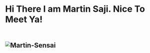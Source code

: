 <h1>Hi There I am Martin Saji. Nice To Meet Ya!<h2/>
<br>
<img scr="https://tenor.com/view/ichigo-kurosaki-final-getsuga-tenshou-gif-18120366" alt="Martin-Sensai">

